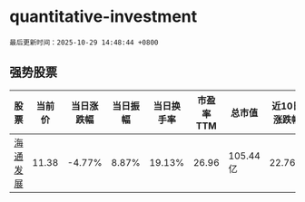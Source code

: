 # quantitative-investment

`最后更新时间：2025-10-29 14:48:44 +0800`

## 强势股票

|股票|当前价|当日涨跌幅|当日振幅|当日换手率|市盈率TTM|总市值|近10日涨跌幅|
|----|----|----|----|----|----|----|----|
|[海通发展](https://xueqiu.com/S/SH603162)|11.38|-4.77%|8.87%|19.13%|26.96|105.44亿|22.76%|
